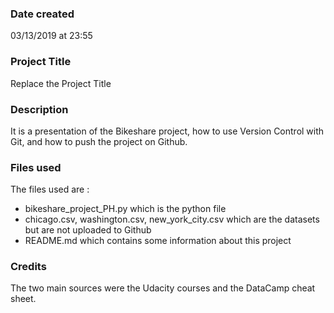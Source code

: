 ### Date created
03/13/2019 at 23:55

### Project Title
Replace the Project Title

### Description
It is a presentation of the Bikeshare project, how to use Version Control with Git, and how to push the project on Github.

### Files used
The files used are :
- bikeshare_project_PH.py which is the python file
- chicago.csv, washington.csv, new_york_city.csv which are the datasets but are not uploaded to Github
- README.md which contains some information about this project

### Credits
The two main sources were the Udacity courses and the DataCamp cheat sheet.
